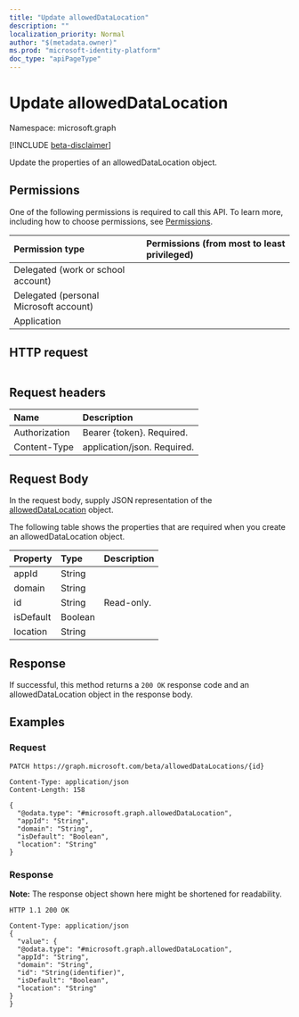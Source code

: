 ```yaml
---
title: "Update allowedDataLocation"
description: ""
localization_priority: Normal
author: "$(metadata.owner)"
ms.prod: "microsoft-identity-platform"
doc_type: "apiPageType"
---
```


# Update allowedDataLocation

Namespace: microsoft.graph

[!INCLUDE [beta-disclaimer](../../includes/beta-disclaimer.md)]

Update the properties of an allowedDataLocation object.

## Permissions

One of the following permissions is required to call this API. To learn more, including how to choose permissions, see [Permissions](/graph/permissions-reference).

| Permission type                        | Permissions (from most to least privileged) |
| :------------------------------------- | :------------------------------------------ |
| Delegated (work or school account)     |                                             |
| Delegated (personal Microsoft account) |                                             |
| Application                            |                                             |

## HTTP request

<!-- {
  "blockType": "ignored"
}
-->

```http

```

## Request headers

| Name          | Description                 |
| :------------ | :-------------------------- |
| Authorization | Bearer {token}. Required.   |
| Content-Type  | application/json. Required. |

## Request Body

In the request body, supply JSON representation of the [allowedDataLocation](../resources/-alloweddatalocation.md) object.

<!-- Actions and Functions -->

<!-- CRUD Methods -->

The following table shows the properties that are required when you create an allowedDataLocation object.

| Property  | Type    | Description |
| :-------- | :------ | :---------- |
| appId     | String  |             |
| domain    | String  |             |
| id        | String  | Read-only.  |
| isDefault | Boolean |             |
| location  | String  |             |

## Response

If successful, this method returns a `200 OK` response code and an allowedDataLocation object in the response body.

## Examples

### Request

<!-- {
  "blockType": "request",
  "name": "update_alloweddatalocation"
}
-->

```http
PATCH https://graph.microsoft.com/beta/allowedDataLocations/{id}

Content-Type: application/json
Content-Length: 158

{
  "@odata.type": "#microsoft.graph.allowedDataLocation",
  "appId": "String",
  "domain": "String",
  "isDefault": "Boolean",
  "location": "String"
}

```

### Response

**Note:** The response object shown here might be shortened for readability.

<!-- {
  "blockType": "response",
  "truncated": true,
  "@odata.type": "Microsoft.DirectoryServices.allowedDataLocation"
}
-->

```http
HTTP 1.1 200 OK

Content-Type: application/json
{
  "value": {
  "@odata.type": "#microsoft.graph.allowedDataLocation",
  "appId": "String",
  "domain": "String",
  "id": "String(identifier)",
  "isDefault": "Boolean",
  "location": "String"
}
}

```
